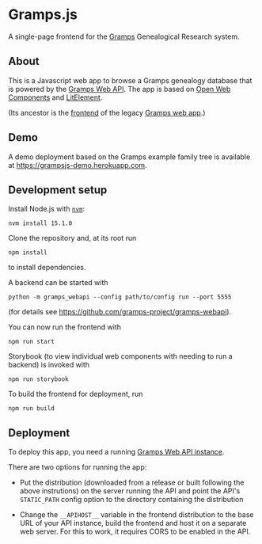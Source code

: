 # Gramps.js

A single-page frontend for the <a href="https://gramps-project.org">Gramps</a> Genealogical Research system.

## About

This is a Javascript web app to browse a Gramps genealogy database that is powered by the <a href="https://github.com/gramps-project/gramps-webapi">Gramps Web API</a>. The app is based on <a href="https://open-wc.org/">Open Web Components</a> and <a href="https://lit-element.polymer-project.org/">LitElement</a>.

(Its ancestor is the <a href="https://github.com/DavidMStraub/gramps-webapp-frontend">frontend</a> of the legacy <a href="https://github.com/DavidMStraub/gramps-webapp">Gramps web app</a>.)

## Demo

A demo deployment based on the Gramps example family tree is available at https://grampsjs-demo.herokuapp.com.

## Development setup

Install Node.js with [`nvm`](https://www.google.com/search?channel=fs&client=ubuntu&q=nvm):

```
nvm install 15.1.0
```

Clone the repository and, at its root run
```
npm install
```
to install dependencies.

A backend can be started with
```
python -m gramps_webapi --config path/to/config run --port 5555
```
(for details see https://github.com/gramps-project/gramps-webapi).

You can now run the frontend with 
```
npm run start
```
Storybook (to view individual web components with needing to run a backend) is invoked with
```
npm run storybook
```

To build the frontend for deployment, run
```
npm run build
```

## Deployment

To deploy this app, you need a running [Gramps Web API instance](https://github.com/gramps-project/gramps-webapi).

There are two options for running the app:

- Put the distribution (downloaded from a release or built following the above instrutions) on the server running the API and point the API's `STATIC_PATH` config option to the directory containing the distribution

- Change the `__APIHOST__` variable in the frontend distribution to the base URL of your API instance, build the frontend and host it on a separate web server. For this to work, it requires CORS to be enabled in the API.
